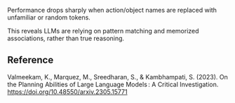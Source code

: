 Performance drops sharply when action/object names are replaced with unfamiliar or random tokens.

This reveals LLMs are relying on pattern matching and memorized associations, rather than true reasoning.

## Reference
Valmeekam, K., Marquez, M., Sreedharan, S., & Kambhampati, S. (2023). On the Planning Abilities of Large Language Models : A Critical Investigation. https://doi.org/10.48550/arxiv.2305.15771